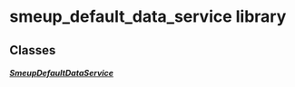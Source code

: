 


# smeup_default_data_service library











## Classes

##### [SmeupDefaultDataService](../smeup_services_smeup_default_data_service/SmeupDefaultDataService-class.md)



 















